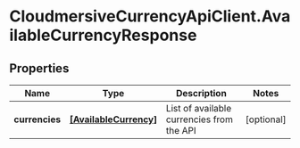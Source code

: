 # CloudmersiveCurrencyApiClient.AvailableCurrencyResponse

## Properties
Name | Type | Description | Notes
------------ | ------------- | ------------- | -------------
**currencies** | [**[AvailableCurrency]**](AvailableCurrency.md) | List of available currencies from the API | [optional] 


